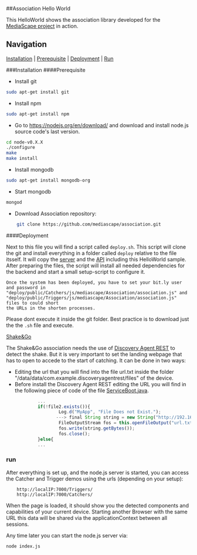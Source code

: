 ##Association Hello World

This HelloWorld shows the association library developed for the [MediaScape project](http://mediascapeproject.eu/) in action.

## Navigation
[Installation][] | [Prerequisite][] | [Deployment][]  | [Run][]

###Installation
####Prerequisite
* Install git
```sh
sudo apt-get install git
```
* Install npm
```sh
sudo apt-get install npm
```
* Go to https://nodejs.org/en/download/ and download and install node.js source code's last version.

```sh
cd node-v0.X.X
./configure
make
make install
```
* Install mongodb
```sh
sudo apt-get install mongodb-org
```
* Start mongodb
```sh
mongod
```
* Download Association repository:
```sh
    git clone https://github.com/mediascape/association.git
```

####Deployment

Next to this file you will find a script called `deploy.sh`.
This script will clone the git and install everything in a folder called `deploy` relative to the file itsself. It will copy the [server](../Server) and the [API](../API) including this HelloWorld sample. After preparing the files, the script will install all needed dependencies for the backend and start a small setup-script to configure it.
```
Once the system has been deployed, you have to set your bit.ly user and password in
"deploy/public/Catchers/js/mediascape/Association/association.js" and
"deploy/public/Triggers/js/mediascape/Association/association.js" files to could short
the URLs in the shorten processes.
```
Please dont execute it inside the git folder. Best practice is to download just the the `.sh` file and execute.

[Shake&Go](https://github.com/mediascape/association/tree/master/API/mediascape/Association)

The Shake&Go association needs the use of [Discovery Agent REST](https://github.com/mediascape/discovery-self/tree/master/complements/discovery-agent-REST) to detect the shake. But it is very important to set the landing webpage that has to open to accede to the start of catching. It can be done in two ways:
* Editing the url that you will find into the file url.txt inside the folder "/data/data/com.example.discoveryagentrest/files" of the device.
* Before install the Discovery Agent REST editing the URL you will find in the following piece of code of the file [ServiceBoot.java](https://github.com/mediascape/discovery-self/blob/master/complements/discovery-agent-REST/discovery-agent-REST-android/src/com/example/discoveryagentrest/ServiceBoot.java).
```javascript
            ...
            if(!file2.exists()){
		    	 	Log.d("MyApp", "File Does not Exist.");
		    	   --->	final String string = new String("http://192.168.10.21:7000/Catchers/");  
		    	 	FileOutputStream fos = this.openFileOutput("url.txt", Context.MODE_PRIVATE);
		    	 	fos.write(string.getBytes());
		    	 	fos.close();
			}else{
            ...
```

### run
After everything is set up, and the node.js server is started, you can access the Catcher and Trigger demos using the urls (depending on your setup): 
```
    http://localIP:7000/Triggers/
    http://localIP:7000/Catchers/

```
When the page is loaded, it should show you the detected components and capabilities of your current device.
Starting another Browser with the same URL this data will be shared via the applicationContext between all sessions.


Any time later you can start the node.js server via:

```bash
node index.js
```

[Installation]: #installation
[Prerequisite]: #prerequisite
[Deployment]: #deployment
[Run]: #run
